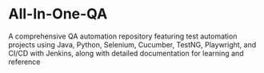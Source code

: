 # All-In-One-QA
A comprehensive QA automation repository featuring test automation projects using Java, Python, Selenium, Cucumber, TestNG, Playwright, and CI/CD with Jenkins, along with detailed documentation for learning and reference
